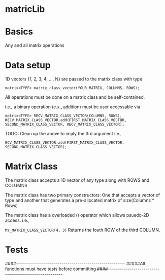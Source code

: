 # matricLib

# Basics
Any and all matrix operations

# Data setup
1D vectors {1, 2, 3, 4, .... N} are passed to the matrix class with type

``` matrix<TYPE> matrix_class_vector(YOUR_MATRIX, COLUMNS, ROWS); ```

All operations must be done on a matrix class and be self-contained. 

i.e., a binary operation (e.x., addition) must be user accessable via 

```
matrix<TYPE> RECV_MATRIX_CLASS_VECTOR(COLUMNS, ROWS);
RECV_MATRIX_CLASS_VECTOR.add(FIRST_MATRIX_CLASS_VECTOR, SECOND_MATRIX_CLASS_VECTOR, RECV_MATRIX_CLASS_VECTOR);
```
TODO: Clean up the above to imply the 3rd argument i.e., 
```
ECV_MATRIX_CLASS_VECTOR.add(FIRST_MATRIX_CLASS_VECTOR, SECOND_MATRIX_CLASS_VECTOR);
```

# Matrix Class

The matrix class accepts a 1D vector of any type along with ROWS and COLUMNS.

The matrix class has two primary constructors: One that accepts a vector of type <T> and another that generates a pre-allocated matrix of size(Columns * Rows)

The matrix class has a overloaded () operator which allows psuedo-2D access. i.e.,

```MY_MATRIX_CLASS_VECTOR(4, 3)```
Returns the fouth ROW of the third COLUMN. 


# Tests
####-------------------------------------------------------
#####All functions must have tests before committing
####-------------------------------------------------------
